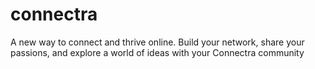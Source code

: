 # connectra
A new way to connect and thrive online. Build your network, share your passions, and explore a world of ideas with your Connectra community
